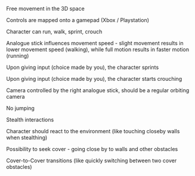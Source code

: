 Free movement in the 3D space

Controls are mapped onto a gamepad (Xbox / Playstation)

Character can run, walk, sprint, crouch

Analogue stick influences movement speed - slight movement results in lower movement speed (walking), while full motion results in faster motion (running)

Upon giving input (choice made by you), the  character sprints

Upon giving input (choice made by you), the character starts crouching

Camera controlled by the right analogue stick, should be a regular orbiting camera

No jumping

Stealth interactions

  Character should react to the environment (like touching closeby walls when stealthing)
  
  Possibility to seek cover - going close by to walls and other obstacles 
  
  Cover-to-Cover transitions (like quickly switching between two cover obstacles)
 

